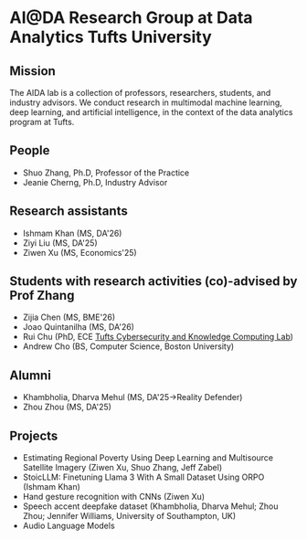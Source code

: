 # AI@DA Research Group at Data Analytics Tufts University

## Mission
The AIDA lab is a collection of professors, researchers, students, and industry advisors. We conduct research in multimodal machine learning, deep learning, and artificial intelligence, in the context of the data analytics program at Tufts. 

## People
- Shuo Zhang, Ph.D, Professor of the Practice
- Jeanie Cherng, Ph.D, Industry Advisor

## Research assistants
- Ishmam Khan (MS, DA'26)
- Ziyi Liu (MS, DA'25)
- Ziwen Xu (MS, Economics'25)

## Students with research activities (co)-advised by Prof Zhang
- Zijia Chen (MS, BME'26)
- Joao Quintanilha (MS, DA'26)
- Rui Chu (PhD, ECE [Tufts Cybersecurity and Knowledge Computing Lab](https://laogroup.ece.tufts.edu/team/))
- Andrew Cho (BS, Computer Science, Boston University)

## Alumni
- Khambholia, Dharva Mehul (MS, DA'25->Reality Defender)
- Zhou Zhou (MS, DA'25)

## Projects
- Estimating Regional Poverty Using Deep Learning and Multisource 
Satellite Imagery (Ziwen Xu, Shuo Zhang, Jeff Zabel)
- StoicLLM: Finetuning Llama 3 With A Small Dataset Using ORPO (Ishmam Khan)
- Hand gesture recognition with CNNs (Ziwen Xu)
- Speech accent deepfake dataset (Khambholia, Dharva Mehul; Zhou Zhou; Jennifer Williams, University of Southampton, UK) 
- Audio Language Models
  


